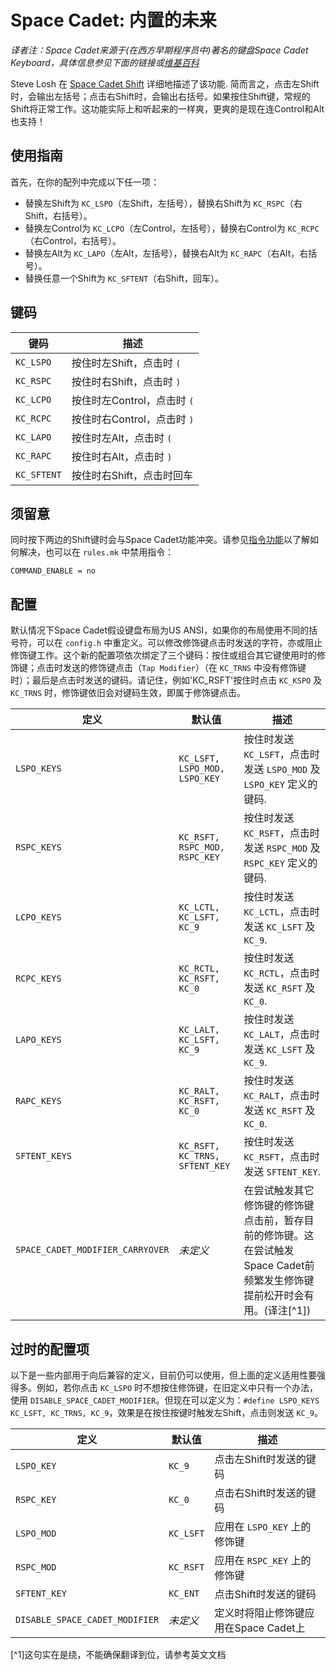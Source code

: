 # Space Cadet: 内置的未来
*译者注：Space Cadet来源于(在西方早期程序员中)著名的键盘Space Cadet Keyboard，具体信息参见下面的链接或[维基百科](https://en.wikipedia.org/wiki/Space-cadet_keyboard)*

Steve Losh 在 [Space Cadet Shift](https://stevelosh.com/blog/2012/10/a-modern-space-cadet/) 详细地描述了该功能. 简而言之，点击左Shift时，会输出左括号；点击右Shift时，会输出右括号。如果按住Shift键，常规的Shift将正常工作。这功能实际上和听起来的一样爽，更爽的是现在连Control和Alt也支持！

## 使用指南

首先，在你的配列中完成以下任一项：
- 替换左Shift为 `KC_LSPO`（左Shift，左括号），替换右Shift为 `KC_RSPC`（右Shift，右括号）。
- 替换左Control为 `KC_LCPO`（左Control，左括号），替换右Control为 `KC_RCPC`（右Control，右括号）。
- 替换左Alt为 `KC_LAPO`（左Alt，左括号），替换右Alt为 `KC_RAPC`（右Alt，右括号）。
- 替换任意一个Shift为 `KC_SFTENT`（右Shift，回车）。

## 键码

|键码       |描述                          |
|-----------|-----------------------------|
|`KC_LSPO`  |按住时左Shift，点击时 `(`      |
|`KC_RSPC`  |按住时右Shift，点击时 `)`      |
|`KC_LCPO`  |按住时左Control，点击时 `(`    |
|`KC_RCPC`  |按住时右Control，点击时 `)`    |
|`KC_LAPO`  |按住时左Alt，点击时 `(`        |
|`KC_RAPC`  |按住时右Alt，点击时 `)`        |
|`KC_SFTENT`|按住时右Shift，点击时回车       |

## 须留意

同时按下两边的Shift键时会与Space Cadet功能冲突。请参见[指令功能](zh-cn/feature_command.md)以了解如何解决，也可以在 `rules.mk` 中禁用指令：

```make
COMMAND_ENABLE = no
```

## 配置

默认情况下Space Cadet假设键盘布局为US ANSI，如果你的布局使用不同的括号符，可以在 `config.h` 中重定义。可以修改修饰键点击时发送的字符，亦或阻止修饰键工作。这个新的配置项依次绑定了三个键码：按住或组合其它键使用时的修饰键；点击时发送的修饰键点击（`Tap Modifier`）（在 `KC_TRNS` 中没有修饰键时）；最后是点击时发送的键码。请记住，例如'KC_RSFT'按住时点击 `KC_KSPO` 及 `KC_TRNS` 时，修饰键依旧会对键码生效，即属于修饰键点击。

|定义             |默认值                          |描述                                                            |
|----------------|-------------------------------|----------------------------------------------------------------|
|`LSPO_KEYS`     |`KC_LSFT, LSPO_MOD, LSPO_KEY`  |按住时发送`KC_LSFT`，点击时发送 `LSPO_MOD` 及 `LSPO_KEY` 定义的键码. |
|`RSPC_KEYS`     |`KC_RSFT, RSPC_MOD, RSPC_KEY`  |按住时发送`KC_RSFT`，点击时发送 `RSPC_MOD` 及 `RSPC_KEY` 定义的键码. |
|`LCPO_KEYS`     |`KC_LCTL, KC_LSFT, KC_9`       |按住时发送`KC_LCTL`，点击时发送 `KC_LSFT` 及 `KC_9`.                |
|`RCPC_KEYS`     |`KC_RCTL, KC_RSFT, KC_0`       |按住时发送`KC_RCTL`，点击时发送 `KC_RSFT` 及 `KC_0`.                |
|`LAPO_KEYS`     |`KC_LALT, KC_LSFT, KC_9`       |按住时发送`KC_LALT`，点击时发送 `KC_LSFT` 及 `KC_9`.                |
|`RAPC_KEYS`     |`KC_RALT, KC_RSFT, KC_0`       |按住时发送`KC_RALT`，点击时发送 `KC_RSFT` 及 `KC_0`.                |
|`SFTENT_KEYS`   |`KC_RSFT, KC_TRNS, SFTENT_KEY` |按住时发送`KC_RSFT`，点击时发送 `SFTENT_KEY`.                       |
|`SPACE_CADET_MODIFIER_CARRYOVER`   |*未定义*     |在尝试触发其它修饰键的修饰键点击前，暂存目前的修饰键。这在尝试触发Space Cadet前频繁发生修饰键提前松开时会有用。(译注[^1]) |


## 过时的配置项

以下是一些内部用于向后兼容的定义，目前仍可以使用，但上面的定义适用性要强得多。例如，若你点击 `KC_LSPO` 时不想按住修饰键，在旧定义中只有一个办法，使用 `DISABLE_SPACE_CADET_MODIFIER`。但现在可以定义为：`#define LSPO_KEYS KC_LSFT, KC_TRNS, KC_9`，效果是在按住按键时触发左Shift，点击则发送 `KC_9`。

|定义                           |默认值        |描述                                 |
|------------------------------|-------------|-------------------------------------|
|`LSPO_KEY`                    |`KC_9`       |点击左Shift时发送的键码                |
|`RSPC_KEY`                    |`KC_0`       |点击右Shift时发送的键码                |
|`LSPO_MOD`                    |`KC_LSFT`    |应用在 `LSPO_KEY` 上的修饰键           |
|`RSPC_MOD`                    |`KC_RSFT`    |应用在 `RSPC_KEY` 上的修饰键           |
|`SFTENT_KEY`                  |`KC_ENT`     |点击Shift时发送的键码                  |
|`DISABLE_SPACE_CADET_MODIFIER`|*未定义*      |定义时将阻止修饰键应用在Space Cadet上   |

[^1]这句实在是绕，不能确保翻译到位，请参考英文文档

